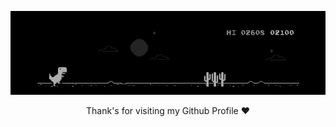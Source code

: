 <p align="center">
<img src="gif/Black_Dino.gif" alt ="anmie-girl">
</p>
<p align="center">
  Thank's for visiting my Github Profile ❤️
</p>
